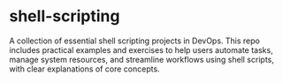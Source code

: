 # shell-scripting
A collection of essential shell scripting projects in DevOps. This repo includes practical examples and exercises to help users automate tasks, manage system resources, and streamline workflows using shell scripts, with clear explanations of core concepts.
